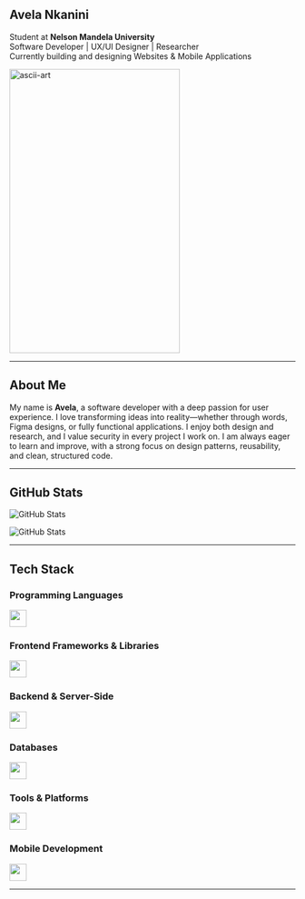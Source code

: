 ## Avela Nkanini
Student at **Nelson Mandela University**  
Software Developer | UX/UI Designer | Researcher  
Currently building and designing Websites & Mobile Applications

<img width="300" height="500" alt="ascii-art" src="https://github.com/user-attachments/assets/84f2f727-e60b-41fd-953e-f2e2d3fb455f" />

---
## About Me
My name is **Avela**, a software developer with a deep passion for user experience. I love transforming ideas into reality—whether through words, Figma designs, or fully functional applications. I enjoy both design and research, and I value security in every project I work on. I am always eager to learn and improve, with a strong focus on design patterns, reusability, and clean, structured code.

---

## GitHub Stats

![GitHub Stats](github-stats.svg)

![GitHub Stats](https://github-readme-stats.vercel.app/api?username=AvelaNkanini&show_icons=true&theme=react&hide_border=false)

---

## Tech Stack

### Programming Languages
<img src="https://skillicons.dev/icons?i=html,css,js,java,r,sql" height="30" />  

### Frontend Frameworks & Libraries
<img src="https://skillicons.dev/icons?i=react,bootstrap" height="30" />  

### Backend & Server-Side
<img src="https://skillicons.dev/icons?i=nodejs,dotnet" height="30" /> 

### Databases
<img src="https://skillicons.dev/icons?i=mysql,firebase" height="30" />  

### Tools & Platforms
<img src="https://skillicons.dev/icons?i=git,github,vscode,androidstudio,visualstudio,figma" height="30" />  

### Mobile Development
<img src="https://skillicons.dev/icons?i=react,java,android" height="30" />  

---
